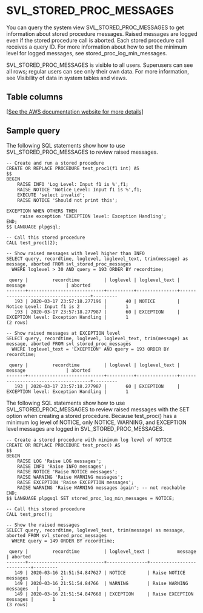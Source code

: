 # SVL\_STORED\_PROC\_MESSAGES<a name="r_SVL_STORED_PROC_MESSAGES"></a>

You can query the system view SVL\_STORED\_PROC\_MESSAGES to get information about stored procedure messages\. Raised messages are logged even if the stored procedure call is aborted\. Each stored procedure call receives a query ID\. For more information about how to set the minimum level for logged messages, see stored\_proc\_log\_min\_messages\.

SVL\_STORED\_PROC\_MESSAGES is visible to all users\. Superusers can see all rows; regular users can see only their own data\. For more information, see Visibility of data in system tables and views\.

## Table columns<a name="r_SVL_STORED_PROC_MESSAGES-table-columns"></a>

[\[See the AWS documentation website for more details\]](http://docs.aws.amazon.com/redshift/latest/dg/r_SVL_STORED_PROC_MESSAGES.html)

## Sample query<a name="r_SVL_STORED_PROC_MESSAGES-sample-query"></a>

The following SQL statements show how to use SVL\_STORED\_PROC\_MESSAGES to review raised messages\.

```
-- Create and run a stored procedure
CREATE OR REPLACE PROCEDURE test_proc1(f1 int) AS
$$
BEGIN
    RAISE INFO 'Log Level: Input f1 is %',f1;
    RAISE NOTICE 'Notice Level: Input f1 is %',f1;
    EXECUTE 'select invalid';
    RAISE NOTICE 'Should not print this';

EXCEPTION WHEN OTHERS THEN
     raise exception 'EXCEPTION level: Exception Handling';
END;
$$ LANGUAGE plpgsql;

-- Call this stored procedure
CALL test_proc1(2);

-- Show raised messages with level higher than INFO
SELECT query, recordtime, loglevel, loglevel_text, trim(message) as message, aborted FROM svl_stored_proc_messages 
  WHERE loglevel > 30 AND query = 193 ORDER BY recordtime;

 query |         recordtime         | loglevel | loglevel_text |               message               | aborted
-------+----------------------------+----------+---------------+-------------------------------------+---------
   193 | 2020-03-17 23:57:18.277196 |       40 | NOTICE        | Notice Level: Input f1 is 2         |       1
   193 | 2020-03-17 23:57:18.277987 |       60 | EXCEPTION     | EXCEPTION level: Exception Handling |       1
(2 rows)

-- Show raised messages at EXCEPTION level
SELECT query, recordtime, loglevel, loglevel_text, trim(message) as message, aborted FROM svl_stored_proc_messages 
  WHERE loglevel_text = 'EXCEPTION' AND query = 193 ORDER BY recordtime;
        
 query |         recordtime         | loglevel | loglevel_text |               message               | aborted
-------+----------------------------+----------+---------------+-------------------------------------+---------
   193 | 2020-03-17 23:57:18.277987 |       60 | EXCEPTION     | EXCEPTION level: Exception Handling |       1
```

The following SQL statements show how to use SVL\_STORED\_PROC\_MESSAGES to review raised messages with the SET option when creating a stored procedure\. Because test\_proc\(\) has a minimum log level of NOTICE, only NOTICE, WARNING, and EXCEPTION level messages are logged in SVL\_STORED\_PROC\_MESSAGES\.

```
-- Create a stored procedure with minimum log level of NOTICE 
CREATE OR REPLACE PROCEDURE test_proc() AS
$$
BEGIN
    RAISE LOG 'Raise LOG messages';
    RAISE INFO 'Raise INFO messages';
    RAISE NOTICE 'Raise NOTICE messages';
    RAISE WARNING 'Raise WARNING messages';
    RAISE EXCEPTION 'Raise EXCEPTION messages';
    RAISE WARNING 'Raise WARNING messages again'; -- not reachable
END;
$$ LANGUAGE plpgsql SET stored_proc_log_min_messages = NOTICE; 

-- Call this stored procedure
CALL test_proc();

-- Show the raised messages
SELECT query, recordtime, loglevel_text, trim(message) as message, aborted FROM svl_stored_proc_messages 
  WHERE query = 149 ORDER BY recordtime;
  
 query |         recordtime         | loglevel_text |          message         | aborted
-------+----------------------------+---------------+--------------------------+---------
   149 | 2020-03-16 21:51:54.847627 | NOTICE        | Raise NOTICE messages    |       1
   149 | 2020-03-16 21:51:54.84766  | WARNING       | Raise WARNING messages   |       1
   149 | 2020-03-16 21:51:54.847668 | EXCEPTION     | Raise EXCEPTION messages |       1
(3 rows)
```